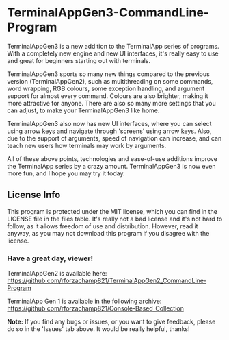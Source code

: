 # TerminalAppGen3-CommandLine-Program
TerminalAppGen3 is a new addition to the TerminalApp series of programs. With a completely new engine and new UI interfaces, it's really easy to use and great for beginners starting out with terminals.

TerminalAppGen3 sports so many new things compared to the previous version (TerminalAppGen2), such as multithreading on some commands, word wrapping, RGB colours, some exception handling, and argument support for almost every command.
Colours are also brighter, making it more attractive for anyone. There are also so many more settings that you can adjust, to make your TerminalAppGen3 like home.

TerminalAppGen3 also now has new UI interfaces, where you can select using arrow keys and navigate through 'screens' using arrow keys. 
Also, due to the support of arguments, speed of navigation can increase, and can teach new users how terminals may work by arguments.

All of these above points, technologies and ease-of-use additions improve the TerminalApp series by a crazy amount. TerminalAppGen3 is now even more fun, and I hope you may try it today.

## License Info
This program is protected under the MIT license, which you can find in the LICENSE file in the files table. It's really not a bad license and it's not hard to follow, as it allows freedom of use and distribution. However, read it anyway, as you may not download this program if you disagree with the license.

### Have a great day, viewer!
TerminalAppGen2 is available here: https://github.com/rforzachamp821/TerminalAppGen2_CommandLine-Program 

TerminalApp Gen 1 is available in the following archive: https://github.com/rforzachamp821/Console-Based_Collection 

**Note:** If you find any bugs or issues, or you want to give feedback, please do so in the 'Issues' tab above. It would be really helpful, thanks!
